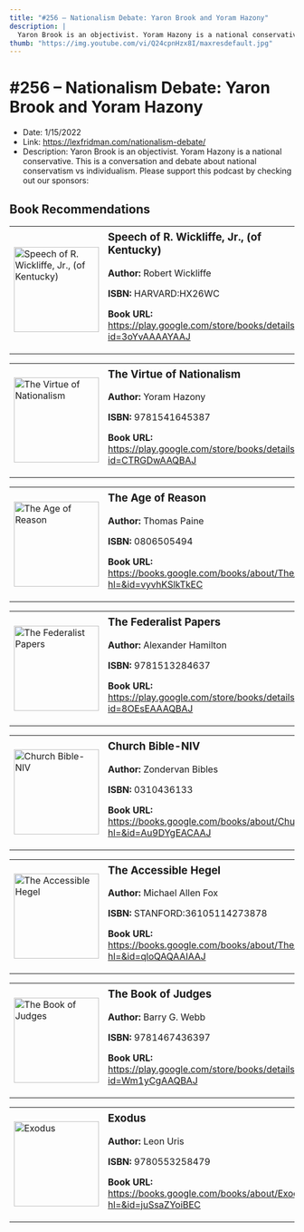 ```yaml
---
title: "#256 – Nationalism Debate: Yaron Brook and Yoram Hazony"
description: |
  Yaron Brook is an objectivist. Yoram Hazony is a national conservative. This is a conversation and debate about national conservatism vs individualism. Please support this podcast by checking out our sponsors:"
thumb: "https://img.youtube.com/vi/Q24cpnHzx8I/maxresdefault.jpg"
---
```


# #256 – Nationalism Debate: Yaron Brook and Yoram Hazony

  - Date: 1/15/2022
  - Link: https://lexfridman.com/nationalism-debate/
  - Description: Yaron Brook is an objectivist. Yoram Hazony is a national conservative. This is a conversation and debate about national conservatism vs individualism. Please support this podcast by checking out our sponsors:

## Book Recommendations

<table style="border: none;"><tr style="border: none;"><td style="border: none;"><img src="https://books.google.com/books/content?id=3oYvAAAAYAAJ&printsec=frontcover&img=1&zoom=1&edge=curl&source=gbs_api" alt="Speech of R. Wickliffe, Jr., (of Kentucky)" width="150" style="vertical-align: top;"></td><td style="border: none; vertical-align: top;"><h3 style='margin-top: 5'>Speech of R. Wickliffe, Jr., (of Kentucky)</h3><p><strong>Author:</strong> Robert Wickliffe</p><p><strong>ISBN:</strong> HARVARD:HX26WC</p><p><strong>Book URL:</strong> <a href="https://play.google.com/store/books/details?id=3oYvAAAAYAAJ">https://play.google.com/store/books/details?id=3oYvAAAAYAAJ</a></p></td></tr></table>
<table style="border: none;"><tr style="border: none;"><td style="border: none;"><img src="https://books.google.com/books/content?id=CTRGDwAAQBAJ&printsec=frontcover&img=1&zoom=1&edge=curl&source=gbs_api" alt="The Virtue of Nationalism" width="150" style="vertical-align: top;"></td><td style="border: none; vertical-align: top;"><h3 style='margin-top: 5'>The Virtue of Nationalism</h3><p><strong>Author:</strong> Yoram Hazony</p><p><strong>ISBN:</strong> 9781541645387</p><p><strong>Book URL:</strong> <a href="https://play.google.com/store/books/details?id=CTRGDwAAQBAJ">https://play.google.com/store/books/details?id=CTRGDwAAQBAJ</a></p></td></tr></table>
<table style="border: none;"><tr style="border: none;"><td style="border: none;"><img src="https://books.google.com/books/content?id=vyvhKSlkTkEC&printsec=frontcover&img=1&zoom=1&source=gbs_api" alt="The Age of Reason" width="150" style="vertical-align: top;"></td><td style="border: none; vertical-align: top;"><h3 style='margin-top: 5'>The Age of Reason</h3><p><strong>Author:</strong> Thomas Paine</p><p><strong>ISBN:</strong> 0806505494</p><p><strong>Book URL:</strong> <a href="https://books.google.com/books/about/The_Age_of_Reason.html?hl=&id=vyvhKSlkTkEC">https://books.google.com/books/about/The_Age_of_Reason.html?hl=&id=vyvhKSlkTkEC</a></p></td></tr></table>
<table style="border: none;"><tr style="border: none;"><td style="border: none;"><img src="https://books.google.com/books/content?id=8OEsEAAAQBAJ&printsec=frontcover&img=1&zoom=1&edge=curl&source=gbs_api" alt="The Federalist Papers" width="150" style="vertical-align: top;"></td><td style="border: none; vertical-align: top;"><h3 style='margin-top: 5'>The Federalist Papers</h3><p><strong>Author:</strong> Alexander Hamilton</p><p><strong>ISBN:</strong> 9781513284637</p><p><strong>Book URL:</strong> <a href="https://play.google.com/store/books/details?id=8OEsEAAAQBAJ">https://play.google.com/store/books/details?id=8OEsEAAAQBAJ</a></p></td></tr></table>
<table style="border: none;"><tr style="border: none;"><td style="border: none;"><img src="https://books.google.com/books/content?id=Au9DYgEACAAJ&printsec=frontcover&img=1&zoom=1&source=gbs_api" alt="Church Bible-NIV" width="150" style="vertical-align: top;"></td><td style="border: none; vertical-align: top;"><h3 style='margin-top: 5'>Church Bible-NIV</h3><p><strong>Author:</strong> Zondervan Bibles</p><p><strong>ISBN:</strong> 0310436133</p><p><strong>Book URL:</strong> <a href="https://books.google.com/books/about/Church_Bible_NIV.html?hl=&id=Au9DYgEACAAJ">https://books.google.com/books/about/Church_Bible_NIV.html?hl=&id=Au9DYgEACAAJ</a></p></td></tr></table>
<table style="border: none;"><tr style="border: none;"><td style="border: none;"><img src="https://books.google.com/books/content?id=qloQAQAAIAAJ&printsec=frontcover&img=1&zoom=1&source=gbs_api" alt="The Accessible Hegel" width="150" style="vertical-align: top;"></td><td style="border: none; vertical-align: top;"><h3 style='margin-top: 5'>The Accessible Hegel</h3><p><strong>Author:</strong> Michael Allen Fox</p><p><strong>ISBN:</strong> STANFORD:36105114273878</p><p><strong>Book URL:</strong> <a href="https://books.google.com/books/about/The_Accessible_Hegel.html?hl=&id=qloQAQAAIAAJ">https://books.google.com/books/about/The_Accessible_Hegel.html?hl=&id=qloQAQAAIAAJ</a></p></td></tr></table>
<table style="border: none;"><tr style="border: none;"><td style="border: none;"><img src="https://books.google.com/books/content?id=Wm1yCgAAQBAJ&printsec=frontcover&img=1&zoom=1&edge=curl&source=gbs_api" alt="The Book of Judges" width="150" style="vertical-align: top;"></td><td style="border: none; vertical-align: top;"><h3 style='margin-top: 5'>The Book of Judges</h3><p><strong>Author:</strong> Barry G. Webb</p><p><strong>ISBN:</strong> 9781467436397</p><p><strong>Book URL:</strong> <a href="https://play.google.com/store/books/details?id=Wm1yCgAAQBAJ">https://play.google.com/store/books/details?id=Wm1yCgAAQBAJ</a></p></td></tr></table>
<table style="border: none;"><tr style="border: none;"><td style="border: none;"><img src="https://books.google.com/books/content?id=juSsaZYoiBEC&printsec=frontcover&img=1&zoom=1&edge=curl&source=gbs_api" alt="Exodus" width="150" style="vertical-align: top;"></td><td style="border: none; vertical-align: top;"><h3 style='margin-top: 5'>Exodus</h3><p><strong>Author:</strong> Leon Uris</p><p><strong>ISBN:</strong> 9780553258479</p><p><strong>Book URL:</strong> <a href="https://books.google.com/books/about/Exodus.html?hl=&id=juSsaZYoiBEC">https://books.google.com/books/about/Exodus.html?hl=&id=juSsaZYoiBEC</a></p></td></tr></table>
